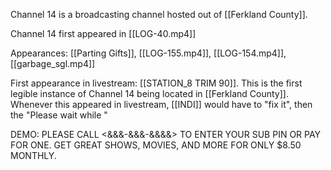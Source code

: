 Channel 14 is a broadcasting channel hosted out of [[Ferkland County]]. 

Channel 14 first appeared in [[LOG-40.mp4]]


Appearances: [[Parting Gifts]], [[LOG-155.mp4]], [[LOG-154.mp4]], [[garbage_sgl.mp4]]

First appearance in livestream: [[STATION_8 TRIM 90]]. This is the first legible instance of Channel 14 being located in [[Ferkland County]]. Whenever this appeared in livestream, [[INDI]] would have to "fix it", then the "Please wait while "


DEMO: PLEASE CALL \<&&&-&&&-&&&&\> TO ENTER YOUR SUB PIN OR PAY FOR ONE. GET GREAT SHOWS, MOVIES, AND MORE FOR ONLY $8.50 MONTHLY.